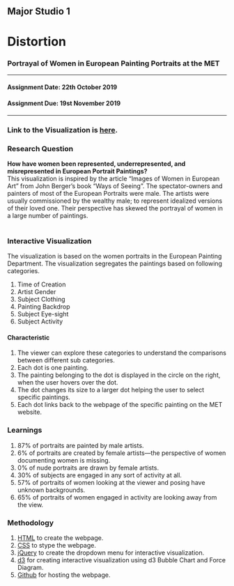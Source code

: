 ## Major Studio 1
# Distortion
### Portrayal of Women in European Painting Portraits at the MET
---------------------------------------------------
#### Assignment Date: 22th October 2019<br/>
#### Assignment Due: 19st November 2019 <br/>
-----------------------------------------------------

### Link to the Visualization is [here](https://salonieshah.github.io/Major-Studio-1/3.Interactive/). </br>
### Research Question </br>
<b> How have women been represented, underrepresented, and misrepresented in European Portrait Paintings? </b> </br>
This visualization is inspired by the article “Images of Women in European Art” from John Berger’s book “Ways of Seeing”. The spectator-owners and painters of most of the European Portraits were male. The artists were usually commissioned by the wealthy male; to represent idealized versions of their loved one. Their perspective has skewed the portrayal of women in a large number of paintings. </br> </br>

### Interactive Visualization </br>
The visualization is based on the women portraits in the European Painting Department. The visualization segregates the paintings based on following categories. 
1. Time of Creation </br>
2. Artist Gender </br>
3. Subject Clothing </br>
4. Painting Backdrop </br>
5. Subject Eye-sight </br>
6. Subject Activity </br>

#### Characteristic </br>
1. The viewer can explore these categories to understand the comparisons between different sub categories. </br>
2. Each dot is one painting. </br>
3. The painting belonging to the dot is displayed in the circle on the right, when the user hovers over the dot.</br>
4. The dot changes its size to a larger dot helping the user to select specific paintings.</br>
5. Each dot links back to the webpage of the specific painting on the MET website. </br>

### Learnings </br>
1. 87% of portraits are painted by male artists.</br>
2. 6% of portraits are created by female artists—the perspective of women documenting women is missing.</br>
3. 0% of nude portraits are drawn by female artists.</br>
4. 30% of subjects are engaged in any sort of activity at all.</br>
5. 57% of portraits of women looking at the viewer and posing have unknown backgrounds.</br>
6. 65% of portraits of women engaged in activity are looking away from the view.</br>

### Methodology </br>
1. [HTML](https://github.com/salonieshah/Major-Studio-1/blob/master/3.Interactive/index.html) to create the webpage. </br> 
2. [CSS](https://github.com/salonieshah/Major-Studio-1/blob/master/3.Interactive/styles/styles.css) to stype the webpage. </br>
3. [jQuery](https://github.com/salonieshah/Major-Studio-1/blob/master/3.Interactive/interactive_1.js) to create the dropdown menu for interactive visualization. </br>
4. [d3](https://github.com/salonieshah/Major-Studio-1/blob/master/3.Interactive/interactive.js) for creating interactive visualization using d3 Bubble Chart and Force Diagram. </br>
5. [Github](https://github.com/salonieshah/Major-Studio-1/tree/master/3.Interactive) for hosting the webpage. </br>
